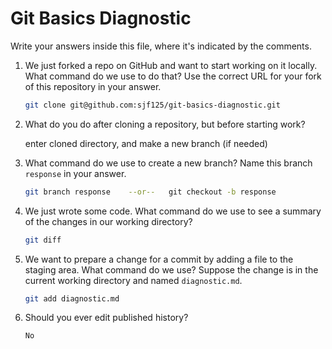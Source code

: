 # Git Basics Diagnostic

Write your answers inside this file, where it's indicated by the comments.

1.  We just forked a repo on GitHub and want to start working on it locally.
    What command do we use to do that? Use the correct URL for your fork of this
    repository in your answer.

    ```sh
    git clone git@github.com:sjf125/git-basics-diagnostic.git
    ```

2.  What do you do after cloning a repository, but before starting work?

    enter cloned directory, and make a new branch (if needed)

3.  What command do we use to create a new branch? Name this branch `response`
    in your answer.

    ```sh
    git branch response    --or--   git checkout -b response
    ```

4.  We just wrote some code. What command do we use to see a summary of the
    changes in our working directory?

    ```sh
    git diff
    ```

5.  We want to prepare a change for a commit by adding a file to the staging
    area. What command do we use? Suppose the change is in the current working
    directory and named `diagnostic.md`.

    ```sh
    git add diagnostic.md
    ```

6.  Should you ever edit published history?

    ```sh
    No
    ```
